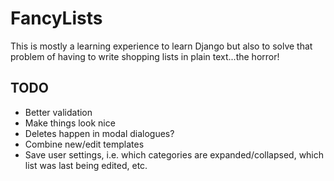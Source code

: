 FancyLists
==========

This is mostly a learning experience to learn Django but also to solve that problem of having to write shopping lists in plain text...the horror!

TODO
----

* Better validation
* Make things look nice
* Deletes happen in modal dialogues?
* Combine new/edit templates
* Save user settings, i.e. which categories are expanded/collapsed, which list was last being edited, etc.